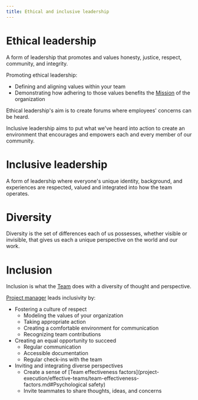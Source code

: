 ```yaml
---
title: Ethical and inclusive leadership
---
```

# Ethical leadership
A form of leadership that promotes and values honesty, justice, respect, community, and integrity.

Promoting ethical leadership:
- Defining and aligning values within your team
- Demonstrating how adhering to those values benefits the [Mission](agile-project-management/mission.md) of the organization

Ethical leadership's aim is to create forums where employees' concerns can be heard. 

Inclusive leadership aims to put what we've heard into action to create an environment that encourages and empowers each and every member of our community.

# Inclusive leadership
A form of leadership where everyone's unique identity, background, and experiences are respected, valued and integrated into how the team operates.

# Diversity
Diversity is the set of differences each of us possesses, whether visible or invisible, that gives us each a unique perspective on the world and our work. 

# Inclusion
Inclusion is what the [Team](foundations-of-project-management/actors/team.md) does with a diversity of thought and perspective.

[Project manager](foundations-of-project-management/actors/project-manager/project-manager.md) leads inclusivity by:
- Fostering a culture of respect
	- Modeling the values of your organization
	- Taking appropriate action
	- Creating a comfortable environment for communication
	- Recognizing team contributions
- Creating an equal opportunity to succeed
	- Regular communication
	- Accessible documentation
	- Regular check-ins with the team
- Inviting and integrating diverse perspectives
	- Create a sense of [Team effectiveness factors](project-execution/effective-teams/team-effectiveness-factors.md#Psychological safety)
	- Invite teammates to share thoughts, ideas, and concerns



